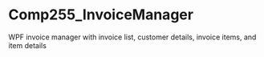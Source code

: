 # Comp255_InvoiceManager
WPF invoice manager with invoice list, customer details, invoice items, and item details
